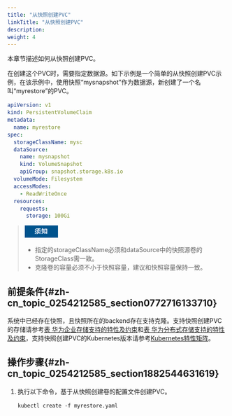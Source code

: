 ```yaml
---
title: "从快照创建PVC"
linkTitle: "从快照创建PVC"
description: 
weight: 4
---
```


本章节描述如何从快照创建PVC。

在创建这个PVC时，需要指定数据源。如下示例是一个简单的从快照创建PVC示例，在该示例中，使用快照“mysnapshot”作为数据源，新创建了一个名叫“myrestore”的PVC。

```yaml
apiVersion: v1
kind: PersistentVolumeClaim
metadata:
  name: myrestore
spec:
  storageClassName: mysc
  dataSource:
    name: mysnapshot
    kind: VolumeSnapshot
    apiGroup: snapshot.storage.k8s.io
  volumeMode: Filesystem
  accessModes:
    - ReadWriteOnce
  resources:
    requests:
      storage: 100Gi
```

>![](/public_sys-resources/zh/icon-notice.gif)  
>-   指定的storageClassName必须和dataSource中的快照源卷的StorageClass需一致。
>-   克隆卷的容量必须不小于快照容量，建议和快照容量保持一致。

## 前提条件{#zh-cn_topic_0254212585_section0772716133710}

系统中已经存在快照，且快照所在的backend存在支持克隆。支持快照创建PVC的存储请参考[表 华为企业存储支持的特性及约束](/docs/兼容性和特性/华为企业存储兼容性#table14995183994515)和[表 华为分布式存储支持的特性及约束](/docs/兼容性和特性/华为分布式存储兼容性#table175022559255)，支持快照创建PVC的Kubernetes版本请参考[Kubernetes特性矩阵](/docs/兼容性和特性/Kubernetes特性矩阵)。

## 操作步骤{#zh-cn_topic_0254212585_section1882544631619}

1.  执行以下命令，基于从快照创建卷的配置文件创建PVC。

    ```
    kubectl create -f myrestore.yaml
    ```

